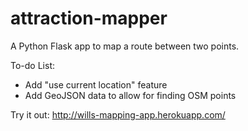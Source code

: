 # attraction-mapper
A Python Flask app to map a route between two points.

To-do List:
- Add "use current location" feature
- Add GeoJSON data to allow for finding OSM points

Try it out: http://wills-mapping-app.herokuapp.com/
